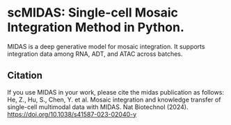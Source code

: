# scMIDAS: Single-cell Mosaic Integration Method in Python.

MIDAS is a deep generative model for mosaic integration. It supports integration data among RNA, ADT, and ATAC across batches.

## Citation
If you use MIDAS in your work, please cite the midas publication as follows:
He, Z., Hu, S., Chen, Y. et al. Mosaic integration and knowledge transfer of single-cell multimodal data with MIDAS. Nat Biotechnol (2024). https://doi.org/10.1038/s41587-023-02040-y